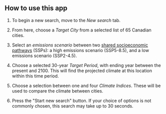 ## How to use this app
1. To begin a new search, move to the _New search_ tab. 

2. From here, choose a _Target City_ from a selected list of 65 Canadian cities. 

3. Select an _emissions scenario_ between two [shared socioeconomic pathways](https://en.wikipedia.org/wiki/Shared_Socioeconomic_Pathways) (SSPs): a high emissions scenario (SSP5-8.5), and a low emissions scenario (SSP2-4.5).

4. Choose a selected 30-year _Target Period_, with ending year between the present and 2100. This will find the projected climate at this location within this time period.

5. Choose a selection between one and four _Climate Indices_. These will be used to compare the climate between cities.

6. Press the "Start new search" button. If your choice of options is not commonly chosen, this search may take up to 30 seconds.